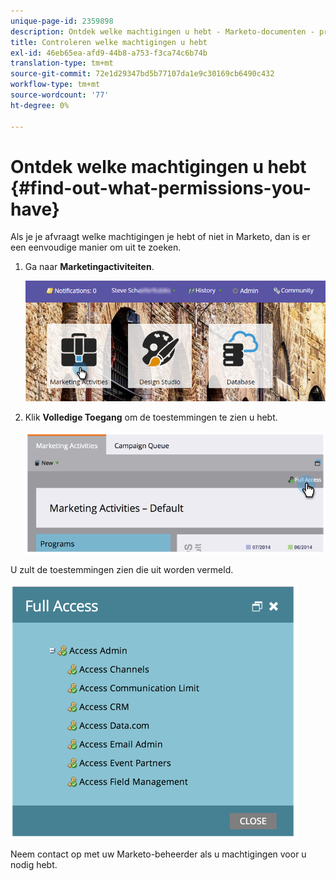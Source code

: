 ```yaml
---
unique-page-id: 2359898
description: Ontdek welke machtigingen u hebt - Marketo-documenten - productdocumentatie
title: Controleren welke machtigingen u hebt
exl-id: 46eb65ea-afd9-44b8-a753-f3ca74c6b74b
translation-type: tm+mt
source-git-commit: 72e1d29347bd5b77107da1e9c30169cb6490c432
workflow-type: tm+mt
source-wordcount: '77'
ht-degree: 0%

---
```


# Ontdek welke machtigingen u hebt {#find-out-what-permissions-you-have}

Als je je afvraagt welke machtigingen je hebt of niet in Marketo, dan is er een eenvoudige manier om uit te zoeken.

1. Ga naar **Marketingactiviteiten**.

   ![](assets/login-marketing-activities.png)

1. Klik **Volledige Toegang** om de toestemmingen te zien u hebt.

   ![](assets/image2014-9-8-17-3a45-3a13.png)

U zult de toestemmingen zien die uit worden vermeld.

![](assets/image2014-9-8-17-3a45-3a23.png)

Neem contact op met uw Marketo-beheerder als u machtigingen voor u nodig hebt.
